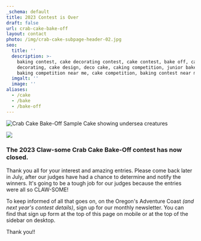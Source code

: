 ```yaml
---
_schema: default
title: 2023 Contest is Over
draft: false
url: crab-cake-bake-off
layout: contact
photo: /img/crab-cake-subpage-header-02.jpg
seo:
  title: ''
  description: >-
    baking contest, cake decorating contest, cake contest, bake off, cake
    decorating, cake design, deco cake, caking competition, junior bake off,
    baking competition near me, cake competition, baking contest near me
  imgalt: ''
  image: ''
aliases:
  - /cake
  - /bake
  - /bake-off
---
```

![Crab Cake Bake-Off Sample Cake showing undersea creatures](/img/gwen-cake-two-version-01.jpg)

![](/img/horizontal-crab-cake-logo.jpg)

###

### The 2023 Claw-some Crab Cake Bake-Off contest has now closed.&nbsp;

Thank you all for your interest and amazing entries. Please come back later in July, after our judges have had a chance to determine and notify the winners. It's going to be a tough job for our judges because the entries were all so CLAW-SOME!

To keep informed of all that goes on, on the Oregon's Adventure Coast *(and next year's contest details)*, sign up for our monthly newsletter. You can find that sign up form at the top of this page on mobile or at the top of the sidebar on desktop.&nbsp;

Thank you!!